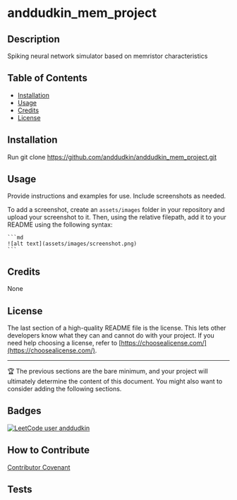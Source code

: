 

# anddudkin_mem_project

## Description
Spiking neural network simulator based on memristor characteristics


## Table of Contents 

- [Installation](#installation)
- [Usage](#usage)
- [Credits](#credits)
- [License](#license)

## Installation

Run git clone https://github.com/anddudkin/anddudkin_mem_project.git

## Usage

Provide instructions and examples for use. Include screenshots as needed.

To add a screenshot, create an `assets/images` folder in your repository and upload your screenshot to it. Then, using the relative filepath, add it to your README using the following syntax:

    ```md
    ![alt text](assets/images/screenshot.png)
    ```

## Credits

None

## License

The last section of a high-quality README file is the license. This lets other developers know what they can and cannot do with your project. If you need help choosing a license, refer to [https://choosealicense.com/](https://choosealicense.com/).

---

🏆 The previous sections are the bare minimum, and your project will ultimately determine the content of this document. You might also want to consider adding the following sections.

## Badges


[![LeetCode user anddudkin](https://img.shields.io/badge/dynamic/json?style=for-the-badge&labelColor=black&color=%23ffa116&label=Solved&query=solvedOverTotal&url=https%3A%2F%2Fbadge.xyli.tech/%2Fapi%2Fusers%2Fanddudkin&logo=leetcode&logoColor=yellow)](https://leetcode.com/anddudkin/)


## How to Contribute

 [Contributor Covenant](https://www.contributor-covenant.org/) 

## Tests


